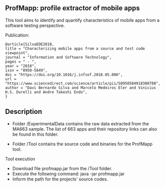 ## ProfMapp: profile extractor of mobile apps

This tool aims to identify and quantify characteristics of mobile apps from a software testing perspective. 

Publication:
```
@article{SilvaEDE2018,
title = "Characterizing mobile apps from a source and test code viewpoint",
journal = "Information and Software Technology",
pages = " - ",
year = "2018",
issn = "0950-5849",
doi = "https://doi.org/10.1016/j.infsof.2018.05.006",
url = "https://www.sciencedirect.com/science/article/pii/S0950584918300788",
author = "Davi Bernardo Silva and Marcelo Medeiros Eler and Vinicius H.S. Durelli and Andre Takeshi Endo",
}
```

## Description

- Folder /ExperimentalData contains the raw data extracted from the MA663 sample. The list of 663 apps and their repository links can also be found in this folder.

- Folder /Tool contains the source code and binaries for the ProfMapp tool.

Tool execution
- Download file profmapp.jar from the /Tool folder.
- Execute the following command: java -jar profmapp.jar
- Inform the path for the projects' source codes.
